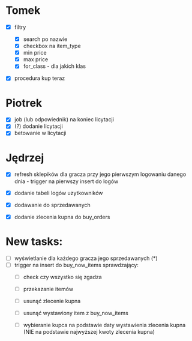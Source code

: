 # Tomek
- [x] filtry
  - [x] search po nazwie
  - [x] checkbox na item_type
  - [x] min price
  - [x] max price
  - [x] for_class - dla jakich klas
- [x] procedura kup teraz


# Piotrek
- [x] job (lub odpowiednik) na koniec licytacji
- [x] (?) dodanie licytacji
- [x] betowanie w licytacji

# Jędrzej
- [x] refresh sklepików dla gracza przy jego pierwszym logowaniu danego dnia - trigger na pierwszy insert do logów 
- [x] dodanie tabeli logów uzytkowników
- [x] dodawanie do sprzedawanych
- [x] dodanie zlecenia kupna do buy_orders




# New tasks:
- [ ] wyświetlanie dla każdego gracza jego sprzedawanych (*)
- [ ] trigger na insert do buy_now_items sprawdzający:
  - [ ] check czy wszystko się zgadza
  - [ ] przekazanie itemów
  - [ ] usunąć zlecenie kupna
  - [ ] usunąć wystawiony item z buy_now_items
  - [ ] wybieranie kupca na podstawie daty wystawienia zlecenia kupna (NIE na podstawie najwyższej kwoty zlecenia kupna)


